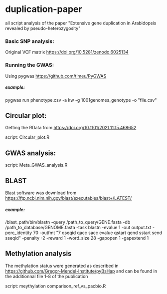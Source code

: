 # duplication-paper
all script analysis of the paper "Extensive gene duplication in Arabidopsis revealed by pseudo-heterozygosity"

### Basic SNP analysis:
Original VCF matrix 
https://doi.org/10.5281/zenodo.6025134

### Running the GWAS:

Using pygwas https://github.com/timeu/PyGWAS 

##### example:

pygwas run phenotype.csv -a kw -g 1001genomes_genotype -o "file.csv"


## Circular plot: 
Getting the RData from 
https://doi.org/10.1101/2021.11.15.468652

script: Circular_plot.R

## GWAS analysis: 
script: Meta_GWAS_analysis.R

## BLAST 

Blast software was download from https://ftp.ncbi.nlm.nih.gov/blast/executables/blast+/LATEST/ 

##### example:

/blast_path/bin/blastn -query /path_to_query/GENE.fasta -db /path_to_database/GENOME.fasta -task blastn -evalue 1 -out output.txt -perc_identity 70 -outfmt "7 qseqid qacc sacc evalue qstart qend sstart send sseqid" -penalty -2 -reward 1 -word_size 28 -gapopen 1 -gapextend 1


## Methylation analysis
The methylation status were generated as described in https://github.com/Gregor-Mendel-Institute/pyBsHap and can be found in the additionnal file 1-8 of the publication

script: meythylation comparison_ref_vs_pacbio.R

